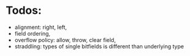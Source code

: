 # Todos:

* alignment: right, left,
* field ordering,
* overflow policy: allow, throw, clear field,
* straddling: types of single bitfields is different than underlying type
